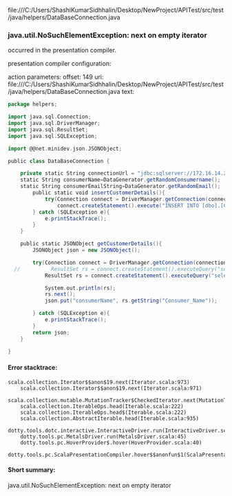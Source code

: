 file:///C:/Users/ShashiKumarSidhhalin/Desktop/NewProject/APITest/src/test/java/helpers/DataBaseConnection.java
### java.util.NoSuchElementException: next on empty iterator

occurred in the presentation compiler.

presentation compiler configuration:


action parameters:
offset: 149
uri: file:///C:/Users/ShashiKumarSidhhalin/Desktop/NewProject/APITest/src/test/java/helpers/DataBaseConnection.java
text:
```scala
package helpers;

import java.sql.Connection;
import java.sql.DriverManager;
import java.sql.ResultSet;
import java.sql.SQLException;

import @@net.minidev.json.JSONObject;

public class DataBaseConnection {

    private static String connectionUrl = "jdbc:sqlserver://172.16.14.21;databaseName=BimSys;user=sa;password=Password@1;encrypt=true;trustServerCertificate=true";
    static String consumerName=DataGenerator.getRandomConsumername();
    static String consumerEmailString=DataGenerator.getRandomEmail();
        public static void insertCustomerDetails(){
            try(Connection connect = DriverManager.getConnection(connectionUrl)){
                connect.createStatement().execute("INSERT INTO [dbo].[Consumer]  ([Consumer_Name] ,[Consumer_Email],[CreateDate],[ModifiedDate] ,[Consumer_Legacy_ID],[HaltEnroll] ,[HaltEnroll_Vendor] ,[Partner_ID],[IsActive],[IsActive2],[IsActive3],[IsActive4])  VALUES ('"+consumerName+"','"+consumerEmailString+"',GETDATE(),NULL,121421,0,NULL,'127',1,NULL,1,1)");
        } catch (SQLException e){
            e.printStackTrace();
        }
    }

    public static JSONObject getCustomerDetails(){
        JSONObject json = new JSONObject();

        try(Connection connect = DriverManager.getConnection(connectionUrl)){
  //          ResultSet rs = connect.createStatement().executeQuery("select top 10 * from [dbo].[Consumer] where Consumer_Name='"+consumerName+"' order by Consumer_ID desc");
            ResultSet rs = connect.createStatement().executeQuery("select top 1 * from [dbo].[Consumer] where Consumer_Name='Alberta Charleson' order by Consumer_ID desc");

            System.out.println(rs);
            rs.next();
            json.put("consumerName", rs.getString("Consumer_Name"));

        } catch (SQLException e){
            e.printStackTrace();
        }
        return json;
    }
    
}

```



#### Error stacktrace:

```
scala.collection.Iterator$$anon$19.next(Iterator.scala:973)
	scala.collection.Iterator$$anon$19.next(Iterator.scala:971)
	scala.collection.mutable.MutationTracker$CheckedIterator.next(MutationTracker.scala:76)
	scala.collection.IterableOps.head(Iterable.scala:222)
	scala.collection.IterableOps.head$(Iterable.scala:222)
	scala.collection.AbstractIterable.head(Iterable.scala:935)
	dotty.tools.dotc.interactive.InteractiveDriver.run(InteractiveDriver.scala:164)
	dotty.tools.pc.MetalsDriver.run(MetalsDriver.scala:45)
	dotty.tools.pc.HoverProvider$.hover(HoverProvider.scala:40)
	dotty.tools.pc.ScalaPresentationCompiler.hover$$anonfun$1(ScalaPresentationCompiler.scala:376)
```
#### Short summary: 

java.util.NoSuchElementException: next on empty iterator